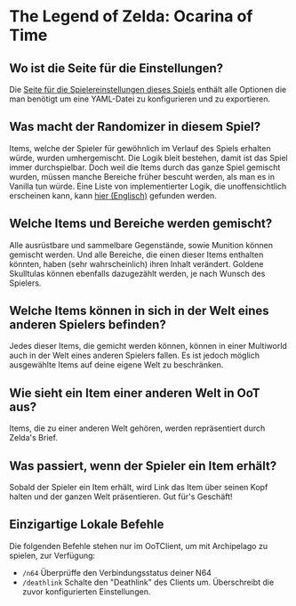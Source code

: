 # The Legend of Zelda: Ocarina of Time

## Wo ist die Seite für die Einstellungen?

Die [Seite für die Spielereinstellungen dieses Spiels](../player-options) enthält alle Optionen die man benötigt um
eine YAML-Datei zu konfigurieren und zu exportieren.

## Was macht der Randomizer in diesem Spiel?

Items, welche der Spieler für gewöhnlich im Verlauf des Spiels erhalten würde, wurden umhergemischt. Die Logik bleit
bestehen, damit ist das Spiel immer durchspielbar. Doch weil die Items durch das ganze Spiel gemischt wurden, müssen
 manche Bereiche früher bescuht werden, als man es in Vanilla tun würde.
Eine Liste von implementierter Logik, die unoffensichtlich erscheinen kann, kann
[hier (Englisch)](https://wiki.ootrandomizer.com/index.php?title=Logic) gefunden werden.

## Welche Items und Bereiche werden gemischt?

Alle ausrüstbare und sammelbare Gegenstände, sowie Munition können gemischt werden. Und alle Bereiche, die einen
dieser Items enthalten könnten, haben (sehr wahrscheinlich) ihren Inhalt verändert. Goldene Skulltulas können ebenfalls
dazugezählt werden, je nach Wunsch des Spielers.

## Welche Items können in sich in der Welt eines anderen Spielers befinden?

Jedes dieser Items, die gemicht werden können, können in einer Multiworld auch in der Welt eines anderen Spielers
fallen. Es ist jedoch möglich ausgewählte Items auf deine eigene Welt zu beschränken.

## Wie sieht ein Item einer anderen Welt in OoT aus?

Items, die zu einer anderen Welt gehören, werden repräsentiert durch Zelda's Brief.

## Was passiert, wenn der Spieler ein Item erhält?

Sobald der Spieler ein Item erhält, wird Link das Item über seinen Kopf halten und der ganzen Welt präsentieren.
Gut für's Geschäft!

## Einzigartige Lokale Befehle

Die folgenden Befehle stehen nur im OoTClient, um mit Archipelago zu spielen, zur Verfügung:

- `/n64` Überprüffe den Verbindungsstatus deiner N64
- `/deathlink` Schalte den "Deathlink" des Clients um. Überschreibt die zuvor konfigurierten Einstellungen.
